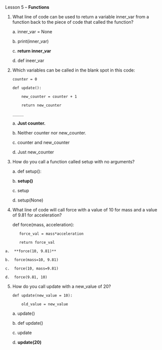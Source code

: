 Lesson 5 – **Functions**

1.	What line of code can be used to return a variable inner_var from a function back to the piece of code that called the function?

	a.	inner_var = None
	
	b.	print(inner_var)
	
	c.	**return inner_var**
	
	d.	def ineer_var
	
2.	Which variables can be called in the blank spot in this code:

		counter = 0

		def update():
		
			new_counter = counter + 1
			
			return new_counter
			
		_____

	a.	**Just counter.**
	
	b.	Neither counter nor new_counter.
	
	c.	counter and new_counter
	
	d.	Just new_counter
	
3.	How do you call a function called setup with no arguments?

	a.	def setup():
	
	b.	**setup()**
	
	c.	setup
	
	d.	setup(None)
	
4.	 What line of code will call force with a value of 10 for mass and a value of 9.81 for acceleration?

		def force(mass, acceleration):
		
			force_val = mass*acceleration
			
			return force_val


	a.	**force(10, 9.81)**

	b.	force(mass=10, 9.81)
	
	c.	force(10, mass=9.81)
	
	d.	force(9.81, 10)
	
5.	How do you call update with a new_value of 20?

		def update(new_value = 10):
	
			old_value = new_value

	a.	update()
	
	b.	def update()
	
	c.	update
	
	d.	**update(20)**

